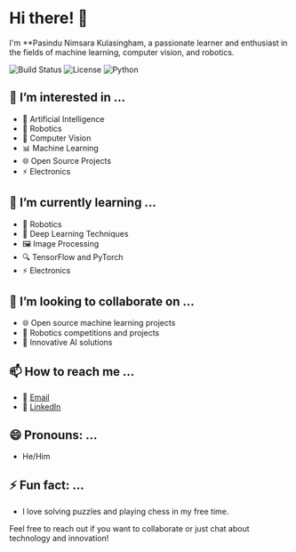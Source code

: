 # Hi there! 👋

I'm **Pasindu Nimsara Kulasingham, a passionate learner and enthusiast in the fields of machine learning, computer vision, and robotics.

![Build Status](https://img.shields.io/badge/build-passing-brightgreen)
![License](https://img.shields.io/badge/license-MIT-blue)
![Python](https://img.shields.io/badge/python-3.8-blue)

## 👀 I’m interested in ...
- 🤖 Artificial Intelligence
- 🦾 Robotics
- 📸 Computer Vision
- 📊 Machine Learning
- 🌐 Open Source Projects
- ⚡ Electronics

## 🌱 I’m currently learning ...
- 🤖 Robotics
- 🧠 Deep Learning Techniques
- 🖼️ Image Processing
- 🔍 TensorFlow and PyTorch
- ⚡ Electronics

## 💞️ I’m looking to collaborate on ...
- 🌐 Open source machine learning projects
- 🤖 Robotics competitions and projects
- 🌟 Innovative AI solutions

## 📫 How to reach me ...
- 📧 [Email](mailto:pasindunk2002@gmail.com)
- 🔗 [LinkedIn](https://www.linkedin.com/in/pasindu-nimsara-829020287)

## 😄 Pronouns: ...
- He/Him

## ⚡ Fun fact: ...
- I love solving puzzles and playing chess in my free time.

Feel free to reach out if you want to collaborate or just chat about technology and innovation!

<!---
Pasindu-Nimsara-2002/Pasindu-Nimsara-2002 is a ✨ special ✨ repository because its `README.md` (this file) appears on your GitHub profile.
You can click the Preview link to take a look at your changes.
--->
